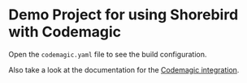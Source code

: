 # Demo Project for using Shorebird with Codemagic

Open the `codemagic.yaml` file to see the build configuration.

Also take a look at the documentation for the [Codemagic
integration](https://docs.shorebird.dev/ci/codemagic).
